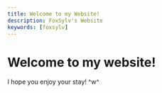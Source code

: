 ```yaml
---
title: Welcome to my Website!
description: FoxSylv's Website
keywords: [foxsylv]
---
```


<h1>
Welcome to my website!
</h1>

<p>
I hope you enjoy your stay! ^w^
</p>
